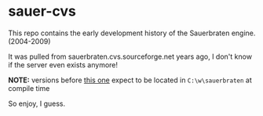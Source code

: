 sauer-cvs
=========

This repo contains the early development history of the Sauerbraten engine. (2004-2009) 

It was pulled from sauerbraten.cvs.sourceforge.net years ago, I don't know if the server even exists anymore!

**NOTE:** versions before [this one](https://github.com/luaman/sauer-cvs/commit/cd5a4e03d3749b5aa3db9fc6793646ff3f13ac05) expect to be located in `C:\w\sauerbraten` at compile time

So enjoy, I guess.
